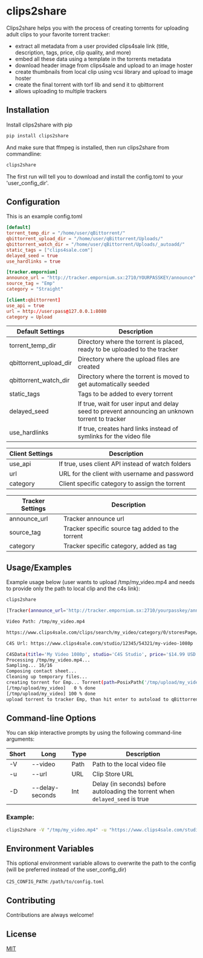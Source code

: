 # clips2share

Clips2share helps you with the process of creating torrents for uploading adult clips to your favorite torrent tracker:

- extract all metadata from a user provided clips4sale link (title, description, tags, price, clip quality, and more)
- embed all these data using a template in the torrents metadata
- download header image from clips4sale and upload to an image hoster 
- create thumbnails from local clip using vcsi library and upload to image hoster 
- create the final torrent with torf lib and send it to qbittorrent 
- allows uploading to multiple trackers

## Installation

Install clips2share with pip

```bash
pip install clips2share
```

And make sure that ffmpeg is installed, then run clips2share from commandline:

```bash
clips2share
```

The first run will tell you to download and install the config.toml to your 'user_config_dir'.


## Configuration

This is an example config.toml

```toml
[default]
torrent_temp_dir = "/home/user/qBittorrent/"
qbittorrent_upload_dir = "/home/user/qBittorrent/Uploads/"
qbittorrent_watch_dir = "/home/user/qBittorrent/Uploads/_autoadd/"
static_tags = ["clips4sale.com"]
delayed_seed = true
use_hardlinks = true

[tracker.empornium]
announce_url = "http://tracker.empornium.sx:2710/YOURPASSKEY/announce"
source_tag = "Emp"
category = "Straight"

[client:qbittorrent]
use_api = true
url = http://user:pass@127.0.0.1:8080
category = Upload
```

| Default Settings       | Description                                                                                     |
|------------------------|-------------------------------------------------------------------------------------------------|
| torrent_temp_dir       | Directory where the torrent is placed, ready to be uploaded to the tracker                      |
| qbittorrent_upload_dir | Directory where the upload files are created                                                    |
| qbittorrent_watch_dir  | Directory where the torrent is moved to get automatically seeded                                |
| static_tags            | Tags to be added to every torrent                                                               |
| delayed_seed           | If true, wait for user input and delay seed to prevent announcing an unknown torrent to tracker |
| use_hardlinks          | If true, creates hard links instead of symlinks for the video file                              |

| Client Settings  | Description                                      |
|------------------|--------------------------------------------------|
| use_api          | If true, uses client API instead of watch folders|
| url              | URL for the client with username and password    |
| category         | Client specific category to assign the torrent   |

| Tracker Settings | Description                                      |
|------------------|--------------------------------------------------|
| announce_url     | Tracker announce url                             |
| source_tag       | Tracker specific source tag added to the torrent |
| category         | Tracker specific category, added as tag          |


## Usage/Examples
Example usage below (user wants to upload /tmp/my_video.mp4 and needs to provide only the path to local clip and the c4s link):

```bash
clips2share

[Tracker(announce_url='http://tracker.empornium.sx:2710/yourpasskey/announce', category='Straight', source_tag='Emp')]

Video Path: /tmp/my_video.mp4

https://www.clips4sale.com/clips/search/my_video/category/0/storesPage/1/clipsPage/1

C4S Url: https://www.clips4sale.com/studio/12345/54321/my-video-1080p

C4SData(title='My Video 1080p', studio='C4S Studio', price='$14.99 USD', date='3/1/25 1:23 AM', duration='15 min', size='1693 MB', format='mp4', resolution='1080p', description='The C4S Clip Description', category='POV', related_categories=['Glove', 'Leather Gloves', 'Play'], keywords=['Straight', 'POV'], url='https://www.clips4sale.com/studio/12345/54321/my-video-1080p', image_url='https://imagecdn.clips4sale.com/accounts123/54321/clip_images/previewlg_12345.jpg')
Processing /tmp/my_video.mp4...
Sampling... 16/16
Composing contact sheet...
Cleaning up temporary files...
creating torrent for Emp... Torrent(path=PosixPath('/tmp/upload/my_video'), name='My Video 1080p', trackers=[['http://tracker.empornium.sx:2710/yourpasskey/announce']], private=True, source='Emp', piece_size=2097152)
[/tmp/upload/my_video]   0 % done
[/tmp/upload/my_video] 100 % done
upload torrent to tracker Emp, than hit enter to autoload to qBittorrent...
```

## Command-line Options

You can skip interactive prompts by using the following command-line arguments:

| Short | Long            | Type | Description                                                                   |
|-------|-----------------|------|-------------------------------------------------------------------------------|
| -V    | --video         | Path | Path to the local video file                                                  |
| -u    | --url           | URL  | Clip Store URL                                                                |
| -D    | --delay-seconds | Int  | Delay (in seconds) before autoloading the torrent when `delayed_seed` is true |

### Example:
```bash
clips2share -V "/tmp/my_video.mp4" -u "https://www.clips4sale.com/studio/12345/54321/my-video-1080p" -D 300
```

## Environment Variables

This optional environment variable allows to overwrite the path to the config (will be preferred instead of the user_config_dir)

`C2S_CONFIG_PATH`: `/path/to/config.toml`



## Contributing

Contributions are always welcome!


## License

[MIT](https://choosealicense.com/licenses/mit/)
